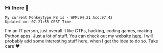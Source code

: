### Hi there 👋
<!-- PB START -->
```
My current MonkeyType PB is - WPM:94.21 Acc:97.42
Updated on: 07:21:55 CEST Time
```
<!-- PB END -->
I'm an IT person, just overall. I like CTFs, hacking, coding games, making Python apps. Just a lot of stuff.
You can check out my website [here](https://skill3472.github.io/).
I will probably add some interesting stuff here, when I get the idea to do so. Take care ❤️

